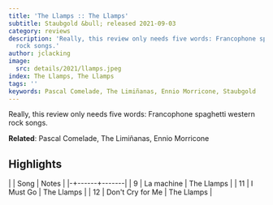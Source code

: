 ```yaml
---
title: 'The Llamps :: The Llamps'
subtitle: Staubgold &bull; released 2021-09-03
category: reviews
description: 'Really, this review only needs five words: Francophone spaghetti western
  rock songs.'
author: jclacking
image:
  src: details/2021/llamps.jpeg
index: The Llamps, The Llamps
tags: ''
keywords: Pascal Comelade, The Limiñanas, Ennio Morricone, Staubgold
---
```

Really, this review only needs five words: Francophone spaghetti western rock songs.<!--more-->

**Related**: Pascal Comelade, The Limiñanas, Ennio Morricone

## Highlights

| | Song | Notes |
|-+------+-------|
| 9 | La machine | The Llamps |
| 11 | I Must Go | The Llamps |
| 12 | Don't Cry for Me | The Llamps |

